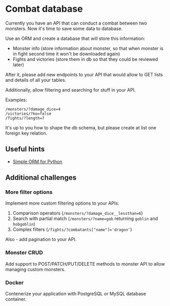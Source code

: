 # Combat database

Currently you have an API that can conduct a combat between two monsters. Now it's time to save some data to database.

Use an ORM and create a database that will store this information:

- Monster info (store information about monster, so that when monster is in fight second time it won't be downloaded again)
- Fights and victories (store them in db so that they could be reviewed later)

After it, please add new endpoints to your API that would allow to GET lists and details of all your tables.

Additionally, allow filtering and searching for stuff in your API.

Examples:

```
/monsters/?damage_dice=4
/victories/?ko=false
/fights/?length=7
```

It's up to you how to shape the db schema, but please create at list one foreign key relation.

## Useful hints

- [Simple ORM for Python](https://github.com/coleifer/peewee)


## Additional challenges

### More filter options

Implement more custom filtering options to your APIs:

1. Comparison operators (`/monsters/?damage_dice__lessthan=6`)
2. Search with partial match (`/monsters/?name=gob` returning `goblin` and `hobgoblin`)
3. Complex filters (`/fights/?combatants["name"]='dragon'`)

Also - add pagination to your API.

### Monster CRUD

Add support to POST/PATCH/PUT/DELETE methods to monster API to allow managing custom monsters.

### Docker

Contenerize your application with PostgreSQL or MySQL database container.
